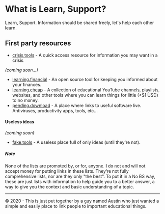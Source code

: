 # What is Learn, Support?
Learn, Support. Information should be shared freely, let's help each other learn. 

## First party resources
 - [crisis.tools](https://crisis.tools) - A quick access resource for information you may want in a crisis.
 
 _(coming soon...)_
 - [learning.financial](https://learning.financial) - An open source tool for keeping you informed about your finances.
 - [learning.cheap](https://learning.cheap) - A collection of educational YouTube channels, playlists, websites, and other tools where you can learn things for little (<$1 USD) to no money.
 - [pending.download](https://pending.download) - A place where links to useful software live. Antiviruses, productivity apps, tools, etc... 

#### Useless ideas 
_(coming soon)_
 - [fake.tools](https://fake.tools) - A useless place full of only ideas (until they're not).  

##### _Note_
None of the lists are promoted by, or for, anyone. 
I do not and will not accept money for putting links in these lists.
They're not fully comprehensive lists, nor are they only "the best". 
To put it in a No BS way, these are just lists with information to help guide you to a better answer, a way to give you the context and basic understanding of a topic.


----
&copy; 2020 - This is just put together by a guy named [Austin](https://austinkreegel.com) who just wanted a simple and easily place to link people to important educational things.